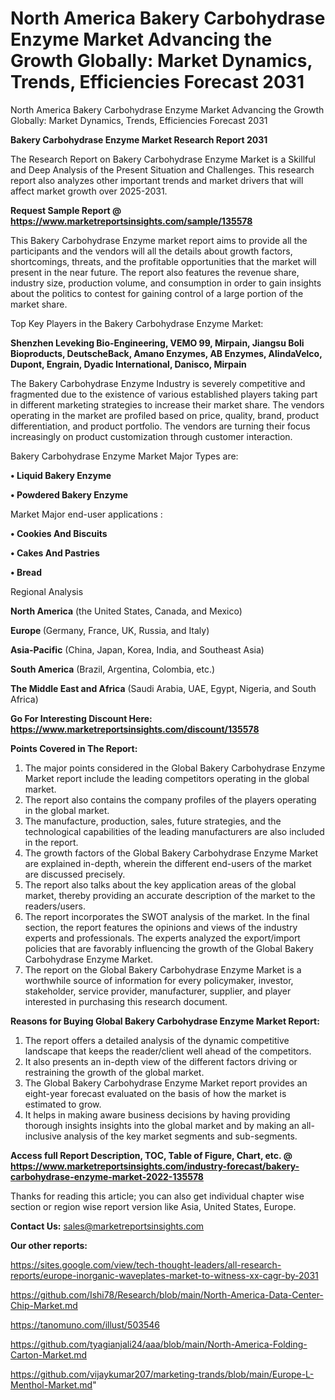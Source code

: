 # North America Bakery Carbohydrase Enzyme Market Advancing the Growth Globally: Market Dynamics, Trends, Efficiencies Forecast 2031
North America Bakery Carbohydrase Enzyme Market Advancing the Growth Globally: Market Dynamics, Trends, Efficiencies Forecast 2031

<strong>Bakery Carbohydrase Enzyme Market Research Report 2031</strong>

The Research Report on Bakery Carbohydrase Enzyme Market is a Skillful and Deep Analysis of the Present Situation and Challenges. This research report also analyzes other important trends and market drivers that will affect market growth over 2025-2031.

<strong>Request Sample Report @ <a href=https://www.marketreportsinsights.com/sample/135578>https://www.marketreportsinsights.com/sample/135578</a></strong>

This Bakery Carbohydrase Enzyme market report aims to provide all the participants and the vendors will all the details about growth factors, shortcomings, threats, and the profitable opportunities that the market will present in the near future. The report also features the revenue share, industry size, production volume, and consumption in order to gain insights about the politics to contest for gaining control of a large portion of the market share.

Top Key Players in the Bakery Carbohydrase Enzyme Market:

<strong>Shenzhen Leveking Bio-Engineering, VEMO 99, Mirpain, Jiangsu Boli Bioproducts, DeutscheBack, Amano Enzymes, AB Enzymes, AlindaVelco, Dupont, Engrain, Dyadic International, Danisco, Mirpain</strong>

The Bakery Carbohydrase Enzyme Industry is severely competitive and fragmented due to the existence of various established players taking part in different marketing strategies to increase their market share. The vendors operating in the market are profiled based on price, quality, brand, product differentiation, and product portfolio. The vendors are turning their focus increasingly on product customization through customer interaction.

Bakery Carbohydrase Enzyme Market Major Types are:

<strong>• Liquid Bakery Enzyme

• Powdered Bakery Enzyme</strong>

Market Major end-user applications :

<strong>• Cookies And Biscuits

• Cakes And Pastries

• Bread</strong>

Regional Analysis

</u><strong><b>North America</b></strong> (the United States, Canada, and Mexico)

<strong><b>Europe </b></strong>(Germany, France, UK, Russia, and Italy)

<strong><b>Asia-Pacific</b></strong> (China, Japan, Korea, India, and Southeast Asia)

<strong><b>South America</b></strong> (Brazil, Argentina, Colombia, etc.)

<strong><b>The Middle East and Africa</b></strong> (Saudi Arabia, UAE, Egypt, Nigeria, and South Africa)

<strong>Go For Interesting Discount Here: <a href=https://www.marketreportsinsights.com/discount/135578>https://www.marketreportsinsights.com/discount/135578</a></strong>

<strong>Points Covered in The Report:</strong>
<ol>
  <li>The major points considered in the Global Bakery Carbohydrase Enzyme Market report include the leading competitors operating in the global market.</li>
  <li>The report also contains the company profiles of the players operating in the global market.</li>
  <li>The manufacture, production, sales, future strategies, and the technological capabilities of the leading manufacturers are also included in the report.</li>
  <li>The growth factors of the Global Bakery Carbohydrase Enzyme Market are explained in-depth, wherein the different end-users of the market are discussed precisely.</li>
  <li>The report also talks about the key application areas of the global market, thereby providing an accurate description of the market to the readers/users.</li>
  <li>The report incorporates the SWOT analysis of the market. In the final section, the report features the opinions and views of the industry experts and professionals. The experts analyzed the export/import policies that are favorably influencing the growth of the Global Bakery Carbohydrase Enzyme Market.</li>
  <li>The report on the Global Bakery Carbohydrase Enzyme Market is a worthwhile source of information for every policymaker, investor, stakeholder, service provider, manufacturer, supplier, and player interested in purchasing this research document.</li>
</ol>
<strong>Reasons for Buying Global Bakery Carbohydrase Enzyme Market Report:</strong>

<ol>
  <li>The report offers a detailed analysis of the dynamic competitive landscape that keeps the reader/client well ahead of the competitors.</li>
  <li>It also presents an in-depth view of the different factors driving or restraining the growth of the global market.</li>
  <li>The Global Bakery Carbohydrase Enzyme Market report provides an eight-year forecast evaluated on the basis of how the market is estimated to grow.</li>
  <li>It helps in making aware business decisions by having providing thorough insights insights into the global market and by making an all-inclusive analysis of the key market segments and sub-segments.</li>
</ol>
<strong>Access full Report Description, TOC, Table of Figure, Chart, etc. @ <a href=https://www.marketreportsinsights.com/industry-forecast/bakery-carbohydrase-enzyme-market-2022-135578>https://www.marketreportsinsights.com/industry-forecast/bakery-carbohydrase-enzyme-market-2022-135578</a></strong>


Thanks for reading this article; you can also get individual chapter wise section or region wise report version like Asia, United States, Europe.

<strong>Contact Us:</strong>
sales@marketreportsinsights.com

<strong>Our other reports:</strong>

<a href=https://sites.google.com/view/tech-thought-leaders/all-research-reports/europe-inorganic-waveplates-market-to-witness-xx-cagr-by-2031>https://sites.google.com/view/tech-thought-leaders/all-research-reports/europe-inorganic-waveplates-market-to-witness-xx-cagr-by-2031</a>

<a href=https://github.com/Ishi78/Research/blob/main/North-America-Data-Center-Chip-Market.md>https://github.com/Ishi78/Research/blob/main/North-America-Data-Center-Chip-Market.md</a>

<a href=https://tanomuno.com/illust/503546>https://tanomuno.com/illust/503546</a>

<a href=https://github.com/tyagianjali24/aaa/blob/main/North-America-Folding-Carton-Market.md>https://github.com/tyagianjali24/aaa/blob/main/North-America-Folding-Carton-Market.md</a>

<a href=https://github.com/vijaykumar207/marketing-trands/blob/main/Europe-L-Menthol-Market.md>https://github.com/vijaykumar207/marketing-trands/blob/main/Europe-L-Menthol-Market.md</a>"
